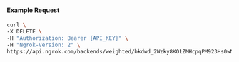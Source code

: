 <!-- Code generated for API Clients. DO NOT EDIT. -->

#### Example Request

```bash
curl \
-X DELETE \
-H "Authorization: Bearer {API_KEY}" \
-H "Ngrok-Version: 2" \
https://api.ngrok.com/backends/weighted/bkdwd_2Wzky8KO1ZMHcpqPM923Hs0wNRf
```
